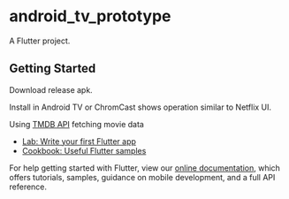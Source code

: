 # android_tv_prototype

A Flutter project.

## Getting Started

Download release apk. 

Install in Android TV or ChromCast shows operation similar to Netflix UI.

Using [TMDB API](https://developer.themoviedb.org/reference/intro/getting-started) fetching movie data


- [Lab: Write your first Flutter app](https://flutter.dev/docs/get-started/codelab)
- [Cookbook: Useful Flutter samples](https://flutter.dev/docs/cookbook)

For help getting started with Flutter, view our
[online documentation](https://flutter.dev/docs), which offers tutorials,
samples, guidance on mobile development, and a full API reference.

